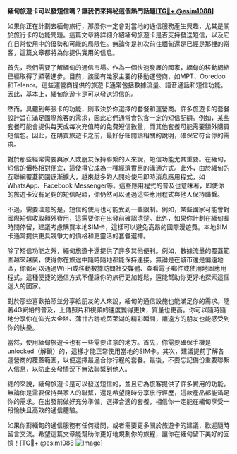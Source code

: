 **緬甸旅遊卡可以發短信嗎？讓我們來揭秘這個熱門話題[[TG💪+ @esim1088](https://t.me/s/esim1088)]**

如果你正在計劃去緬甸旅行，那麼你一定會對當地的通信服務產生興趣，尤其是關於旅行卡的功能問題。這篇文章將詳細介紹緬甸旅遊卡是否支持發送短信，以及它在日常使用中的優勢和可能的局限性。無論你是初次前往緬甸還是已經是那裡的常客，這篇文章都將為你提供實用的信息。

首先，我們需要了解緬甸的通信市場。作為一個快速發展的國家，緬甸的移動網絡已經取得了顯著進步。目前，該國有幾家主要的移動運營商，如MPT、Ooredoo和Telenor。這些運營商提供的旅遊卡通常包括數據流量、語音通話和短信功能。因此，基本上，緬甸旅遊卡是可以發送短信的。

然而，具體到每張卡的功能，則取決於你選擇的套餐和運營商。許多旅遊卡的套餐設計旨在滿足國際旅客的需求，因此它們通常會包含一定的短信配額。例如，某些套餐可能會提供每天或每次充值時的免費短信數量，而其他套餐可能需要額外購買短信包。因此，在購買旅遊卡之前，最好仔細閱讀相關的說明，確保它符合你的需求。

對於那些經常需要與家人或朋友保持聯繫的人來說，短信功能尤其重要。在緬甸，短信的價格相對便宜，這使得它成為一種經濟實惠的溝通方式。此外，由於緬甸的互聯網覆蓋範圍逐漸擴大，越來越多的人開始使用即時消息應用程式，如WhatsApp、Facebook Messenger等。這些應用程式的普及也意味著，即使你的旅遊卡沒有足夠的短信配額，你仍然可以通過這些應用程式與他人保持聯繫。

不過，需要注意的是，短信的使用也可能受到一些限制。例如，某些國家可能會對國際短信收取額外費用，這需要你在出發前確認清楚。此外，如果你計劃在緬甸長時間停留，建議考慮購買本地SIM卡，這樣可以避免高昂的國際漫遊費。本地SIM卡通常提供更具競爭力的價格和更靈活的套餐選擇。

除了短信功能之外，緬甸旅遊卡還提供了許多其他便利。例如，數據流量的覆蓋範圍越來越廣，使得你在旅途中隨時隨地都能保持連接。無論是在城市還是偏遠地區，你都可以通過Wi-Fi或移動數據訪問社交媒體、查看電子郵件或使用地圖應用程式。這種便捷的通信方式不僅讓你的旅行更加輕鬆，還能幫助你更好地探索這個迷人的國家。

對於那些喜歡拍照並分享給朋友的人來說，緬甸的通信設施也能滿足你的需求。隨著4G網絡的普及，上傳照片和視頻的速度變得更快，質量也更高。你可以隨時隨地分享你在仰光大金塔、蒲甘古跡或茵萊湖的精彩瞬間，讓遠方的朋友也能感受到你的快樂。

當然，使用緬甸旅遊卡也有一些需要注意的地方。首先，你需要確保手機是 unlocked（解鎖）的，這樣才能正常使用當地的SIM卡。其次，建議提前了解各運營商的覆蓋範圍，以便選擇最適合你行程的套餐。最後，不要忘記備份重要聯繫人信息，以防止突發情況下無法聯繫到他人。

總的來說，緬甸旅遊卡是可以發送短信的，並且它為旅客提供了許多實用的功能。無論你是需要保持與家人的聯繫，還是希望隨時分享旅行經歷，這款產品都能滿足你的需求。在出發前做好充分準備，選擇合適的套餐，相信你一定能在緬甸享受一段愉快且高效的通信體驗。

如果你對緬甸的通信服務有任何疑問，或者需要更多關於旅遊卡的建議，歡迎隨時留言交流。希望這篇文章能幫助你更好地規劃你的旅程，讓你在緬甸留下美好的回憶！[[TG💪+ @esim1088](https://t.me/s/esim1088) ![Image](https://i.postimg.cc/4NQfJmqS/Snipaste-2025-05-13-00-14-12.png)]